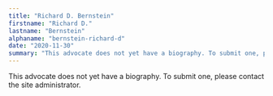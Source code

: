```yaml
---
title: "Richard D. Bernstein"
firstname: "Richard D."
lastname: "Bernstein"
alphaname: "bernstein-richard-d"
date: "2020-11-30"
summary: "This advocate does not yet have a biography. To submit one, please contact the site administrator."
---
```

This advocate does not yet have a biography. To submit one, please contact the site administrator.

